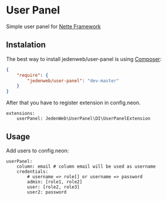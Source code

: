 # User Panel

Simple user panel for [Nette Framework](http://nette.org/)

## Instalation

The best way to install jedenweb/user-panel is using  [Composer](http://getcomposer.org/):


```json
{
	"require": {
		"jedenweb/user-panel": "dev-master"
	}
}
```

After that you have to register extension in config.neon.

```neon
extensions:
	userPanel: JedenWeb\UserPanel\DI\UserPanelExtension
```

## Usage

Add users to config.neon:

```neon
userPanel:
	column: email # column email will be used as username
	credentials:
		# username => role[] or username => password
		admin: [role1, role2]
		user: [role2, role3]
		user2: password
```
